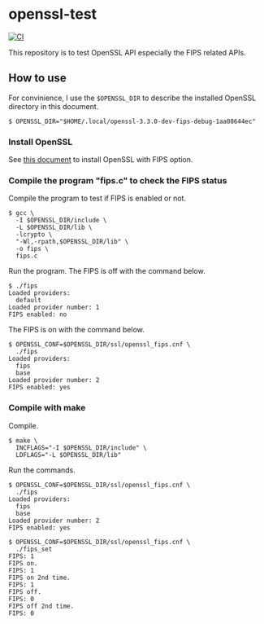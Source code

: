 # openssl-test

[![CI](https://github.com/junaruga/openssl-test/actions/workflows/test.yml/badge.svg)](https://github.com/junaruga/openssl-test/actions/workflows/test.yml)

This repository is to test OpenSSL API especially the FIPS related APIs.

## How to use

For convinience, I use the `$OPENSSL_DIR` to describe the installed OpenSSL directory in this document.

```
$ OPENSSL_DIR="$HOME/.local/openssl-3.3.0-dev-fips-debug-1aa08644ec"
```

### Install OpenSSL

See [this document](https://github.com/ruby/openssl/blob/master/CONTRIBUTING.md#with-different-versions-of-openssl) to install OpenSSL with FIPS option.

### Compile the program "fips.c" to check the FIPS status

Compile the program to test if FIPS is enabled or not.

```
$ gcc \
  -I $OPENSSL_DIR/include \
  -L $OPENSSL_DIR/lib \
  -lcrypto \
  "-Wl,-rpath,$OPENSSL_DIR/lib" \
  -o fips \
  fips.c
```

Run the program. The FIPS is off with the command below.

```
$ ./fips
Loaded providers:
  default
Loaded provider number: 1
FIPS enabled: no
```

The FIPS is on with the command below.

```
$ OPENSSL_CONF=$OPENSSL_DIR/ssl/openssl_fips.cnf \
  ./fips
Loaded providers:
  fips
  base
Loaded provider number: 2
FIPS enabled: yes
```

### Compile with make

Compile.

```
$ make \
  INCFLAGS="-I $OPENSSL_DIR/include" \
  LDFLAGS="-L $OPENSSL_DIR/lib"
```

Run the commands.

```
$ OPENSSL_CONF=$OPENSSL_DIR/ssl/openssl_fips.cnf \
  ./fips
Loaded providers:
  fips
  base
Loaded provider number: 2
FIPS enabled: yes

$ OPENSSL_CONF=$OPENSSL_DIR/ssl/openssl_fips.cnf \
  ./fips_set
FIPS: 1
FIPS on.
FIPS: 1
FIPS on 2nd time.
FIPS: 1
FIPS off.
FIPS: 0
FIPS off 2nd time.
FIPS: 0
```
